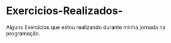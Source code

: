 # Exercicios-Realizados-
Alguns Exercícios que estou realizando durante minha jornada na programação.
